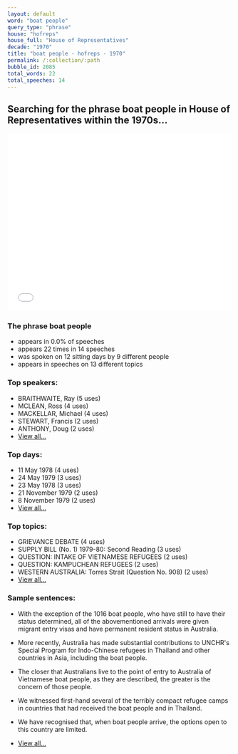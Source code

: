 ```yaml
---
layout: default
word: "boat people"
query_type: "phrase"
house: "hofreps"
house_full: "House of Representatives"
decade: "1970"
title: "boat people - hofreps - 1970"
permalink: /:collection/:path
bubble_id: 2085
total_words: 22
total_speeches: 14
---
```



## Searching for the phrase **boat people** in House of Representatives within the 1970s...

<iframe width="100%" height="400" frameborder="0" scrolling="no" src="//plot.ly/~wragge/2085.embed"></iframe>

### The phrase **boat people**

* appears in 0.0% of speeches
* appears 22 times in 14 speeches
* was spoken on 12 sitting days by 9 different people
* appears in speeches on 13 different topics

### Top speakers:

* BRAITHWAITE, Ray (5 uses)
* MCLEAN, Ross (4 uses)
* MACKELLAR, Michael (4 uses)
* STEWART, Francis (2 uses)
* ANTHONY, Doug (2 uses)
* [View all...](speakers/)


### Top days:

* 11 May 1978 (4 uses)
* 24 May 1979 (3 uses)
* 23 May 1978 (3 uses)
* 21 November 1979 (2 uses)
* 8 November 1979 (2 uses)
* [View all...](days/)


### Top topics:

* GRIEVANCE DEBATE (4 uses)
* SUPPLY BILL (No. 1) 1979-80: Second Reading (3 uses)
* QUESTION: INTAKE OF VIETNAMESE REFUGEES (2 uses)
* QUESTION: KAMPUCHEAN REFUGEES (2 uses)
* WESTERN AUSTRALIA: Torres Strait (Question No. 908) (2 uses)
* [View all...](topics/)


### Sample sentences:

* With the exception of the 1016 <span class="highlight">boat people</span>, who have still to have their status determined, all of the abovementioned arrivals were given migrant entry visas and have permanent resident status in Australia.

* More recently, Australia has made substantial contributions to UNCHR's Special Program for Indo-Chinese refugees in Thailand and other countries in Asia, including the <span class="highlight">boat people</span>.

* The closer that Australians live to the point of entry to Australia of Vietnamese <span class="highlight">boat people</span>, as they are described, the greater is the concern of those people.

* We witnessed first-hand several of the terribly compact refugee camps in countries that had received the <span class="highlight">boat people</span> and in Thailand.

* We have recognised that, when <span class="highlight">boat people</span> arrive, the options open to this country are limited.

* [View all...](contexts/)
